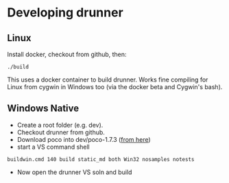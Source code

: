 # Developing drunner

## Linux

Install docker, checkout from github, then:
```
./build
```

This uses a docker container to build drunner. Works fine compiling for Linux from cygwin in Windows too (via the docker beta and Cygwin's bash).


## Windows Native
* Create a root folder (e.g. dev).
* Checkout drunner from github.
* Download poco into dev/poco-1.7.3 ([from here](http://pocoproject.org/releases/poco-1.7.3/poco-1.7.3.tar.gz "1.7.3"))
* start a VS command shell
```
buildwin.cmd 140 build static_md both Win32 nosamples notests
```
* Now open the drunner VS soln and build
